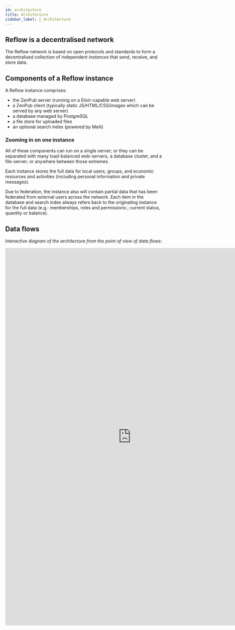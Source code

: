 ```yaml
---
id: architecture
title: Architecture
sidebar_label: 🔩 Architecture
---
```


## Reflow is a decentralised network

The Reflow network is based on open protocols and standards to form a decentralised collection of independent *instances* that send, receive, and store data. 

## Components of a Reflow instance

A Reflow instance comprises: 

- the ZenPub server (running on a Elixir-capable web server)
- a ZenPub client (typically static JS/HTML/CSS/images which can be served by any web server)
- a database managed by PostgreSQL
- a file store for uploaded files
- an optional search index (powered by Meili)

### Zooming in on one instance

All of these components can run on a single server; or they can be separated with many load-balanced web-servers, a database cluster, and a file-server; or anywhere between those extremes.

Each instance stores the full data for local users, groups, and economic resources and activities (including personal information and private messages).

Due to federation, the instance also will contain partial data that has been federated from external users across the network. Each item in the database and search index always refers back to the originating instance for the full data (e.g.: memberships, roles and permissions ; current status, quantity or balance).


## Data flows

*Interactive diagram of the architecture from the point of view of data flows:*

<iframe style="border:none" width="800" height="1200" src="https://whimsical.com/embed/KaHd3DwFm69YMLj94fUweA"></iframe>

